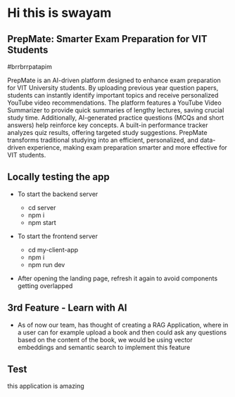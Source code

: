 # Hi this is swayam

## PrepMate: Smarter Exam Preparation for VIT Students

#brrbrrpatapim

PrepMate is an AI-driven platform designed to enhance exam preparation for VIT University students. By uploading previous year question papers, students can instantly identify important topics and receive personalized YouTube video recommendations. The platform features a YouTube Video Summarizer to provide quick summaries of lengthy lectures, saving crucial study time. Additionally, AI-generated practice questions (MCQs and short answers) help reinforce key concepts. A built-in performance tracker analyzes quiz results, offering targeted study suggestions. PrepMate transforms traditional studying into an efficient, personalized, and data-driven experience, making exam preparation smarter and more effective for VIT students.

## Locally testing the app
  - To start the backend server
    - cd server
    - npm i
    - npm start
  - To start the frontend server
    - cd my-client-app
    - npm i
    - npm run dev
    
  - After opening the landing page, refresh it again to avoid components getting overlapped

## 3rd Feature - Learn with AI
  - As of now our team, has thought of creating a RAG Application, where in a user can for example upload a book and then could ask any questions based on the content of the book, we would be using vector embeddings and semantic search to implement this feature 

## Test
this application is amazing
